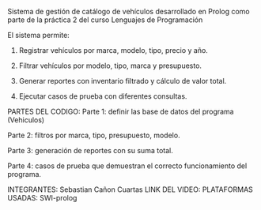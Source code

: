 Sistema de gestión de catálogo de vehículos desarrollado en Prolog como parte de la práctica 2 del curso Lenguajes de Programación

El sistema permite:

1. Registrar vehículos por marca, modelo, tipo, precio y año.

2. Filtrar vehículos por modelo, tipo, marca y presupuesto.

3. Generar reportes con inventario filtrado y cálculo de valor total.

4. Ejecutar casos de prueba con diferentes consultas.

PARTES DEL CODIGO:
Parte 1: definir las base de datos del programa (Vehiculos)

Parte 2: filtros por marca, tipo, presupuesto, modelo.

Parte 3: generación de reportes con su suma total.

Parte 4: casos de prueba que demuestran el correcto funcionamiento del programa.

INTEGRANTES: Sebastian Cañon Cuartas
LINK DEL VIDEO:
PLATAFORMAS USADAS: SWI-prolog
